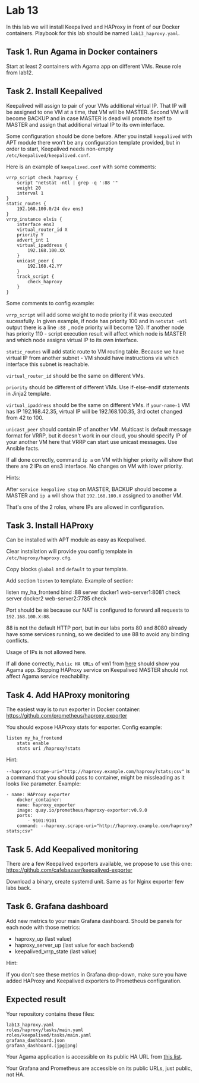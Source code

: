# Lab 13

In this lab we will install Keepalived and HAProxy in front of our Docker containers. Playbook for this lab should be named `lab13_haproxy.yaml`.

## Task 1. Run Agama in Docker containers

Start at least 2 containers with Agama app on different VMs. Reuse role from lab12.

## Task 2. Install Keepalived

Keepalived will assign to pair of your VMs additional virtual IP. That IP will be assigned to one VM at a time, that VM will be MASTER. Second VM will become BACKUP and in case MASTER is dead will promote itself to MASTER and assign that additional virtual IP to its own interface.

Some configuration should be done before. After you install `keepalived` with APT module there won't be any configuration template provided, but in order to start, Keepalived needs non-empty `/etc/keepalived/keepalived.conf`.

Here is an example of `keepalived.conf` with some comments:

    vrrp_script check_haproxy {                 
        script "netstat -ntl | grep -q ':88 '" 
        weight 20                              
        interval 1               
    }
    static_routes {                             
        192.168.100.0/24 dev ens3
    }
    vrrp_instance elvis {             
        interface ens3
        virtual_router_id X
        priority Y
        advert_int 1                            
        virtual_ipaddress {                     
            192.168.100.XX                    
        }
        unicast_peer {                          
            192.168.42.YY
        }
        track_script {
            check_haproxy
        }
    }

Some comments to config example:

`vrrp_script` will add some weight to node priority if it was executed sucessfully. In given example, if node has priority 100 and in `netstat -ntl` output there is a line `:88 `, node priority will become 120. If another node has priority 110 - script execution result will affect which node is MASTER and which node assigns virtual IP to its own interface.

`static_routes` will add static route to VM routing table. Because we have virtual IP from another subnet - VM should have instructions via which interface this subnet is reachable.

`virtual_router_id` should be the same on different VMs.

`priority` should be different of different VMs. Use if-else-endif statements in Jinja2 template.

`virtual_ipaddress` should be the same on different VMs. if `your-name-1` VM has IP 192.168.42.35, virtual IP will be 192.168.100.35, 3rd octet changed from 42 to 100.

`unicast_peer` should contain IP of another VM. Multicast is default message format for VRRP, but it doesn't work in our cloud, you should specify IP of your another VM here that VRRP can start use unicast messages. Use Ansible facts.

If all done correctly, command `ip a` on VM with higher priority will show that there are 2 IPs on ens3 interface. No changes on VM with lower priority.

Hints:

After `service keepalive stop` on MASTER, BACKUP should become a MASTER and `ip a` will show that `192.168.100.X` assigned to another VM.

That's one of the 2 roles, where IPs are allowed in configuration.

## Task 3. Install HAProxy

Can be installed with APT module as easy as Keepalived.

Clear installation will provide you config template in `/etc/haproxy/haproxy.cfg`.

Copy blocks `global` and `default` to your template.

Add section `listen` to template. Example of section:

  listen my_ha_frontend
    bind :88
    server docker1 web-server1:8081 check
    server docker2 web-server2:7785 check

Port should be `88` because our NAT is configured to forward all requests to `192.168.100.X:88`.

88 is not the default HTTP port, but in our labs ports 80 and 8080 already have some services running, so we decided to use 88 to avoid any binding conflicts.

Usage of IPs is not allowed here.

If all done correctly, `Public HA URLs` of vm1 from [here](http://193.40.156.86/vms.html) should show you Agama app. Stopping HAProxy service on Keepalived MASTER should not affect Agama service reachability.

## Task 4. Add HAProxy monitoring

The easiest way is to run exporter in Docker container: https://github.com/prometheus/haproxy_exporter

You should expose HAProxy stats for exporter. Config example:

    listen my_ha_frontend
        stats enable
        stats uri /haproxy?stats

Hint:

`--haproxy.scrape-uri="http://haproxy.example.com/haproxy?stats;csv"` is a command that you should pass to container, might be missleading as it looks like parameter. Example:

    - name: HAProxy exporter
        docker_container:
        name: haproxy_exporter
        image: quay.io/prometheus/haproxy-exporter:v0.9.0
        ports:
            - 9101:9101
        command: --haproxy.scrape-uri="http://haproxy.example.com/haproxy?stats;csv"

## Task 5. Add Keepalived monitoring

There are a few Keepalived exporters available, we propose to use this one: https://github.com/cafebazaar/keepalived-exporter

Download a binary, create systemd unit. Same as for Nginx exporter few labs back.

## Task 6. Grafana dashboard

Add new metrics to your main Grafana dashboard. Should be panels for each node with those metrics:
  
  - haproxy_up (last value)
  - haproxy_server_up (last value for each backend)
  - keepalived_vrrp_state (last value)

Hint:

If you don't see these metrics in Grafana drop-down, make sure you have added HAProxy and Keepalived exporters to Prometheus configuration.

## Expected result

Your repository contains these files:

    lab13_haproxy.yaml
    roles/haproxy/tasks/main.yaml
    roles/keepalived/tasks/main.yaml
    grafana_dashboard.json
    grafana_dashboard.(jpg|png)


Your Agama application is accessible on its public HA URL from
[this list](http://193.40.156.86/vms.html).

Your Grafana and Prometheus are accessible on its public URLs, just public, not HA.
